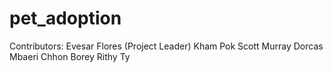 # pet_adoption

Contributors: 
Evesar Flores (Project Leader)
Kham Pok
Scott Murray
Dorcas Mbaeri
Chhon Borey Rithy Ty
